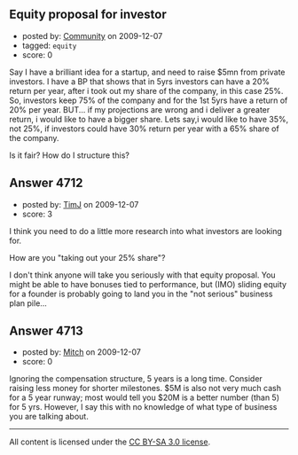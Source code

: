 ## Equity proposal for investor

- posted by: [Community](https://stackexchange.com/users/-1/-1-community) on 2009-12-07
- tagged: `equity`
- score: 0

Say I have a brilliant idea for a startup, and need to raise $5mn from private investors.
I have a BP that shows that in 5yrs investors can have a 20% return per year, after i took out my share of the company, in this case 25%. So, investors keep 75% of the company and for the 1st 5yrs have a return of 20% per year.
BUT... if my projections are wrong and i deliver a greater return, i would like to have a bigger share.
Lets say,i would like to have 35%, not 25%, if investors could have 30% return per year with a 65% share of the company.

Is it fair? How do I structure this?



## Answer 4712

- posted by: [TimJ](https://stackexchange.com/users/-1/1172-timj) on 2009-12-07
- score: 3

I think you need to do a little more research into what investors are looking for.

How are you "taking out your 25% share"?

I don't think anyone will take you seriously with that equity proposal.  You might be able to have bonuses tied to performance, but (IMO) sliding equity for a founder is probably going to land you in the "not serious" business plan pile...



## Answer 4713

- posted by: [Mitch](https://stackexchange.com/users/-1/747-mitch) on 2009-12-07
- score: 0

Ignoring the compensation structure, 5 years is a long time.  Consider raising less money for shorter milestones.  $5M is also not very much cash for a 5 year runway; most would tell you $20M is a better number (than 5) for 5 yrs.  However, I say this with no knowledge of what type of business you are talking about.



---

All content is licensed under the [CC BY-SA 3.0 license](https://creativecommons.org/licenses/by-sa/3.0/).
